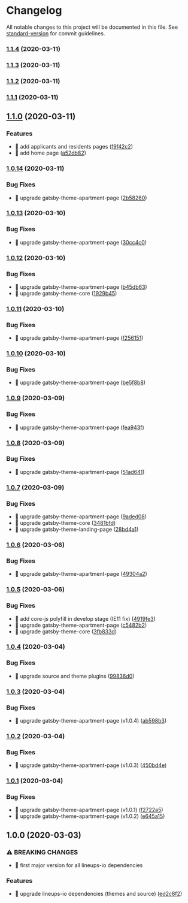 # Changelog

All notable changes to this project will be documented in this file. See [standard-version](https://github.com/conventional-changelog/standard-version) for commit guidelines.

### [1.1.4](https://github.com/lineups-io/landing-page-site/compare/v1.1.3...v1.1.4) (2020-03-11)

### [1.1.3](https://github.com/lineups-io/landing-page-site/compare/v1.1.2...v1.1.3) (2020-03-11)

### [1.1.2](https://github.com/lineups-io/landing-page-site/compare/v1.1.1...v1.1.2) (2020-03-11)

### [1.1.1](https://github.com/lineups-io/landing-page-site/compare/v1.1.0...v1.1.1) (2020-03-11)

## [1.1.0](https://github.com/lineups-io/landing-page-site/compare/v1.0.14...v1.1.0) (2020-03-11)


### Features

* 🎸 add applicants and residents pages ([f9f42c2](https://github.com/lineups-io/landing-page-site/commit/f9f42c20d60f895860d33f2594b73d1a1e4ccbf0))
* 🎸 add home page ([a52db82](https://github.com/lineups-io/landing-page-site/commit/a52db82fe98d2eda580c3f96330380e99269e55f))

### [1.0.14](https://github.com/lineups-io/landing-page-site/compare/v1.0.13...v1.0.14) (2020-03-11)


### Bug Fixes

* 🐛 upgrade gatsby-theme-apartment-page ([2b58260](https://github.com/lineups-io/landing-page-site/commit/2b58260a84ce3f7ac5c9f86324b81170b5865954))

### [1.0.13](https://github.com/lineups-io/landing-page-site/compare/v1.0.12...v1.0.13) (2020-03-10)


### Bug Fixes

* 🐛 upgrade gatsby-theme-apartment-page ([30cc4c0](https://github.com/lineups-io/landing-page-site/commit/30cc4c03340a4b1993f85574f7f6e7a996627948))

### [1.0.12](https://github.com/lineups-io/landing-page-site/compare/v1.0.11...v1.0.12) (2020-03-10)


### Bug Fixes

* 🐛 upgrade gatsby-theme-apartment-page ([b45db63](https://github.com/lineups-io/landing-page-site/commit/b45db639fc3d7a88b4331ccdd2628625c7522ee2))
* 🐛 upgrade gatsby-theme-core ([1929b45](https://github.com/lineups-io/landing-page-site/commit/1929b45c92c5c75d45be11ae6d74ef6083d08f9d))

### [1.0.11](https://github.com/lineups-io/landing-page-site/compare/v1.0.10...v1.0.11) (2020-03-10)


### Bug Fixes

* 🐛 upgrade gatsby-theme-apartment-page ([f256151](https://github.com/lineups-io/landing-page-site/commit/f25615113f20c2a47404cb29f483e1996042baeb))

### [1.0.10](https://github.com/lineups-io/landing-page-site/compare/v1.0.9...v1.0.10) (2020-03-10)


### Bug Fixes

* 🐛 upgrade gatsby-theme-apartment-page ([be5f8b8](https://github.com/lineups-io/landing-page-site/commit/be5f8b8b219ef23f04fe359132b71140046170bc))

### [1.0.9](https://github.com/lineups-io/landing-page-site/compare/v1.0.8...v1.0.9) (2020-03-09)


### Bug Fixes

* 🐛 upgrade gatsby-theme-apartment-page ([fea943f](https://github.com/lineups-io/landing-page-site/commit/fea943f76541c0c490202219caac1b53963a8d8a))

### [1.0.8](https://github.com/lineups-io/landing-page-site/compare/v1.0.7...v1.0.8) (2020-03-09)


### Bug Fixes

* 🐛 upgrade gatsby-theme-apartment-page ([51ad641](https://github.com/lineups-io/landing-page-site/commit/51ad641757bed6152a88f0afe76c6ed126c6563c))

### [1.0.7](https://github.com/lineups-io/landing-page-site/compare/v1.0.6...v1.0.7) (2020-03-09)


### Bug Fixes

* 🐛 upgrade gatsby-theme-apartment-page ([9aded08](https://github.com/lineups-io/landing-page-site/commit/9aded08aeb67ef04d28a4f5f0ad8075169c3dfc9))
* 🐛 upgrade gatsby-theme-core ([3481bfd](https://github.com/lineups-io/landing-page-site/commit/3481bfdbfb571b6c3816ca5ec9d46be636312535))
* 🐛 upgrade gatsby-theme-landing-page ([28bd4a1](https://github.com/lineups-io/landing-page-site/commit/28bd4a1c7b2da9c5955eea391d2a0a52d718ef5e))

### [1.0.6](https://github.com/lineups-io/landing-page-site/compare/v1.0.5...v1.0.6) (2020-03-06)


### Bug Fixes

* 🐛 upgrade gatsby-theme-apartment-page ([49304a2](https://github.com/lineups-io/landing-page-site/commit/49304a22233b96cad726298f98728abc0cd83bf7))

### [1.0.5](https://github.com/lineups-io/landing-page-site/compare/v1.0.4...v1.0.5) (2020-03-06)


### Bug Fixes

* 🐛 add core-js polyfill in develop stage (IE11 fix) ([4919fe3](https://github.com/lineups-io/landing-page-site/commit/4919fe33bd7e0f27834c928b44ce6d42c07ccea0))
* 🐛 upgrade gatsby-theme-apartment-page ([c5482b2](https://github.com/lineups-io/landing-page-site/commit/c5482b2d749e740fa620196b53dbc9e0ec61a88d))
* 🐛 upgrade gatsby-theme-core ([3fb833d](https://github.com/lineups-io/landing-page-site/commit/3fb833d558b40304a03cf09c7242ef5c89c0ca61))

### [1.0.4](https://github.com/lineups-io/landing-page-site/compare/v1.0.3...v1.0.4) (2020-03-04)


### Bug Fixes

* 🐛 upgrade source and theme plugins ([99836d0](https://github.com/lineups-io/landing-page-site/commit/99836d0de0cc171558f85e7cdeb3ce169efc1ec5))

### [1.0.3](https://github.com/lineups-io/landing-page-site/compare/v1.0.2...v1.0.3) (2020-03-04)


### Bug Fixes

* 🐛 upgrade gatsby-theme-apartment-page (v1.0.4) ([ab598b3](https://github.com/lineups-io/landing-page-site/commit/ab598b316de9890609e67f9f74f28df26eb7febf))

### [1.0.2](https://github.com/lineups-io/landing-page-site/compare/v1.0.1...v1.0.2) (2020-03-04)


### Bug Fixes

* 🐛 upgrade gatsby-theme-apartment-page (v1.0.3) ([450bd4e](https://github.com/lineups-io/landing-page-site/commit/450bd4eb26ec2cae8f87f7ad7e1e6cfdacd110fd))

### [1.0.1](https://github.com/lineups-io/landing-page-site/compare/v1.0.0...v1.0.1) (2020-03-04)


### Bug Fixes

* 🐛 upgrade gatsby-theme-apartment-page (v1.0.1) ([f2722a5](https://github.com/lineups-io/landing-page-site/commit/f2722a53f4e88fc96dabb4d08a08cce2b4d49b48))
* 🐛 upgrade gatsby-theme-apartment-page (v1.0.2) ([e645a15](https://github.com/lineups-io/landing-page-site/commit/e645a15dbda8091b7c8e97fb6e338f4d5a5b1304))

## 1.0.0 (2020-03-03)


### ⚠ BREAKING CHANGES

* 🧨 first major version for all lineups-io dependencies

### Features

* 🎸 upgrade lineups-io dependencies (themes and source) ([ed2c8f2](https://github.com/lineups-io/landing-page-site/commit/ed2c8f21e4eac87b0103fcb81f7c15f86bde8366))
